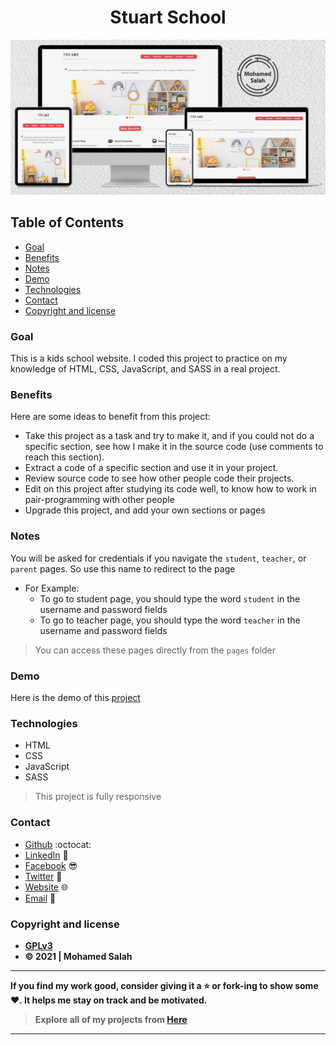 <h1 align="center">Stuart School</h1>

<p align="center">
<img src="Mockup.jpg" alt="Responsive Mockup">
</p>

## Table of Contents

- [Goal](#goal)
- [Benefits](#benefits)
- [Notes](#notes)
- [Demo](#demo)
- [Technologies](#technologies)
- [Contact](#contact)
- [Copyright and license](#copyright-and-license)

### Goal

This is a kids school website. I coded this project to practice on my knowledge of HTML, CSS, JavaScript, and SASS in a real project.

### Benefits

Here are some ideas to benefit from this project:

- Take this project as a task and try to make it, and if you could not do a specific section, see how I make it in the source code (use comments to reach this section).
- Extract a code of a specific section and use it in your project.
- Review source code to see how other people code their projects.
- Edit on this project after studying its code well, to know how to work in pair-programming with other people
- Upgrade this project, and add your own sections or pages

### Notes

You will be asked for credentials if you navigate the `student`, `teacher`, or `parent` pages. So use this name to redirect to the page

- For Example:
  - To go to student page, you should type the word `student` in the username and password fields
  - To go to teacher page, you should type the word `teacher` in the username and password fields

> You can access these pages directly from the `pages` folder

### Demo

Here is the demo of this [project](https://salahineo.github.io/Stuart-School/)

### Technologies

- HTML
- CSS
- JavaScript
- SASS

> This project is fully responsive

### Contact

- [Github](https://github.com/salahineo) :octocat:
- [LinkedIn](https://linkedin.com/in/salahineo) 💼
- [Facebook](https://facebook.com/salahineo) 😎
- [Twitter](https://twitter.com/salahineo) 🐤
- [Website](https://salahineo.github.io/salahineo/) :globe_with_meridians:
- <a href="mailto:salahineo.work@gmail.com">Email</a> :email:

### Copyright and license

- **[GPLv3](https://www.gnu.org/licenses/gpl-3.0)**
- **© 2021 | Mohamed Salah**

---

**If you find my work good, consider giving it a :star: or fork-ing to show some :heart:. It helps me stay on track and be motivated.**

> **Explore all of my projects from [Here](https://github.com/salahineo/Projects-Reference)**

---
